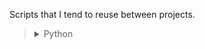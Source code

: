 Scripts that I tend to reuse between projects.

<blockquote>
<details>
<summary>Python</summary>
        
        - mkpyproj.sh
          - Init a project (folders, git, vscode settings, etc)
        - json_cache.py
          - easy reading / writing of json files
        - memoize.py
          - caches method calls to file
        - rate_limit.py
          - rate-limits function calls 
        - stitch.py
          - stitches images together with captions       
</details>
</blockquote>

<!-- <blockquote>
    <details>
        <summary></summary>
    </details>
</blockquote> -->
